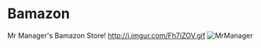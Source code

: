 # Bamazon
Mr Manager's Bamazon Store!
http://i.imgur.com/Fh7iZOV.gif
![MrManager](http://i.imgur.com/Fh7iZOV.gif)
